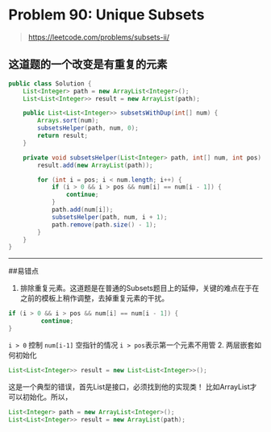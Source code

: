 # Problem 90: Unique Subsets 


> https://leetcode.com/problems/subsets-ii/

这道题的一个改变是有重复的元素
-----------------------
```java
public class Solution {
    List<Integer> path = new ArrayList<Integer>();
    List<List<Integer>> result = new ArrayList(path);

    public List<List<Integer>> subsetsWithDup(int[] num) {
        Arrays.sort(num);
        subsetsHelper(path, num, 0);
        return result;
    }

    private void subsetsHelper(List<Integer> path, int[] num, int pos) {
        result.add(new ArrayList(path));

        for (int i = pos; i < num.length; i++) {
            if (i > 0 && i > pos && num[i] == num[i - 1]) {
                continue;
            }
            path.add(num[i]);
            subsetsHelper(path, num, i + 1);
            path.remove(path.size() - 1);
        }
    }
}
```
----------------------
##易错点
1. 排除重复元素。这道题是在普通的Subsets题目上的延伸，关键的难点在于在之前的模板上稍作调整，去掉重复元素的干扰。
```java 
if (i > 0 && i > pos && num[i] == num[i - 1]) {
         continue;
}
```
```i > 0``` 控制 ```num[i-1]``` 空指针的情况
```i > pos```表示第一个元素不用管
2. 两层嵌套如何初始化
```java
List<List<Integer>> result = new List<List<Integer>>();
```
这是一个典型的错误，首先List是接口，必须找到他的实现类！ 比如ArrayList才可以初始化。所以，

```java
List<Integer> path = new ArrayList<Integer>();
List<List<Integer>> result = new ArrayList(path);
```





